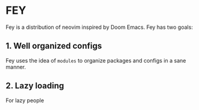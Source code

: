 # FEY
Fey is a distribution of neovim inspired by Doom Emacs. Fey has two goals:
## 1. Well organized configs
Fey uses the idea of `modules` to organize packages and configs in a sane manner.
## 2. Lazy loading
For lazy people
